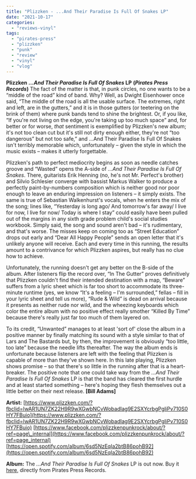 ```yaml
---
title: "Plizzken - ...And Their Paradise Is Full Of Snakes LP"
date: "2021-10-17"
categories: 
  - "reviews-vinyl"
tags: 
  - "pirates-press"
  - "plizzken"
  - "punk"
  - "review"
  - "vinyl"
  - "vlog"
---
```


**Plizzken** **_...And Their Paradise Is Full Of Snakes_ LP** **(_Pirates Press Records_)** The fact of the matter is that, in punk circles, no one wants to be a “middle of the road” kind of band. Why? Well, as Dwight Eisenhower once said, “The middle of the road is all the usable surface. The extremes, right and left, are in the gutters,” and it is in those gutters (or teetering on the brink of them) where punk bands tend to shine the brightest. Or, if you like, “If you're not living on the edge, you're taking up too much space” and, for better or for worse, _that_ sentiment is exemplified by Plizzken's new album; it's not too clean cut but it's still not dirty enough either, they're not “too dangerous” but not too safe,” and ...And Their Paradise Is Full Of Snakes isn't terribly memorable which, unfortunately – given the style in which the music exists – makes it utterly forgettable.

Plizzken's path to perfect mediocrity begins as soon as needle catches groove and “Wasted” opens the A-side of _...And Their Paradise Is Full Of Snakes_. There, guitarists Erik Henning (no, he's not Mr. Perfect's brother) and Silvio Schlesier converge with bassist Markus Walker to produce a perfectly paint-by-numbers composition which is neither good nor poor enough to leave an enduring impression on listeners – it simply exists. The same is true of Sebastian Walkenhurst's vocals, when he enters the mix of the song; lines like, “Yesterday is long ago/ And tomorrow's far away/ I live for now, I live for now/ Today is where I stay” could easily have been pulled out of the margins in any sixth grade problem child's social studies workbook. Simply said, the song and sound aren't bad – it's rudimentary, and that's worse. The misses keep on coming too as “Street Education” drops out early and “Dear All Happy People” sends an open letter that it's unlikely anyone will receive. Each and every time in this running, the results amount to a contrivance for which Plizzken aspires, but really has no clue how to achieve.

Unfortunately, the running doesn't get any better on the B-side of the album. After listeners flip the record over, “In The Gutter” proves definitively that Plizzken couldn't find their intended destination with a map, “Beware” suffers from a lyric sheet which is far too short to accommodate its three-minute runtime (yes, we know “It's a feeling – I'm surrounded,” fellas – fill in your lyric sheet and tell us more), “Rude & Wild” is dead on arrival because it presents as neither rude nor wild, and the wheezing keyboards which color the entire album with no positive effect really smother “Killed By Time” because there's really just far too much of them layered on.

To its credit, “Unwanted” manages to at least 'sort of' close the album in a positive manner by finally matching its sound with a style similar to that of Lars and The Bastards but, by then, the improvement is obviously “too little, too late” because the needle lifts thereafter. The way the album ends is unfortunate because listeners are left with the feeling that Plizzken is capable of more than they've shown here. In this late playing, Plizzken shows promise – so that there's so little in the running after that is a heart-breaker. The positive note that one could take way from the _...And Their Paradise Is Full Of Snakes_ LP is that the band has cleared the first hurdle and at least started something – here's hoping they flesh themselves out a little better on their next release. **\[Bill Adams\]**

**Artist:** [https://www.plizzken.com/?fbclid=IwAR1UN7ZK22H9R9wXGwbNCvWobadIag9E2SXYcrbgPgliPv710S0HY7FBuio](https://www.plizzken.com/?fbclid=IwAR1UN7ZK22H9R9wXGwbNCvWobadIag9E2SXYcrbgPgliPv710S0HY7FBuio) [https://www.facebook.com/plizzkenpunkrock/about/?ref=page\_internal](https://www.facebook.com/plizzkenpunkrock/about/?ref=page_internal) [https://open.spotify.com/album/6sd5NzEqIa2btB86pohB92](https://open.spotify.com/album/6sd5NzEqIa2btB86pohB92)

**Album:** The _...And Their Paradise Is Full Of Snakes_ LP is out now. Buy it [here](https://shop.piratespressrecords.com/products/plizzken-and-their-paradise-is-full-of-snakes-lp-cd), directly from Pirates Press Records.
